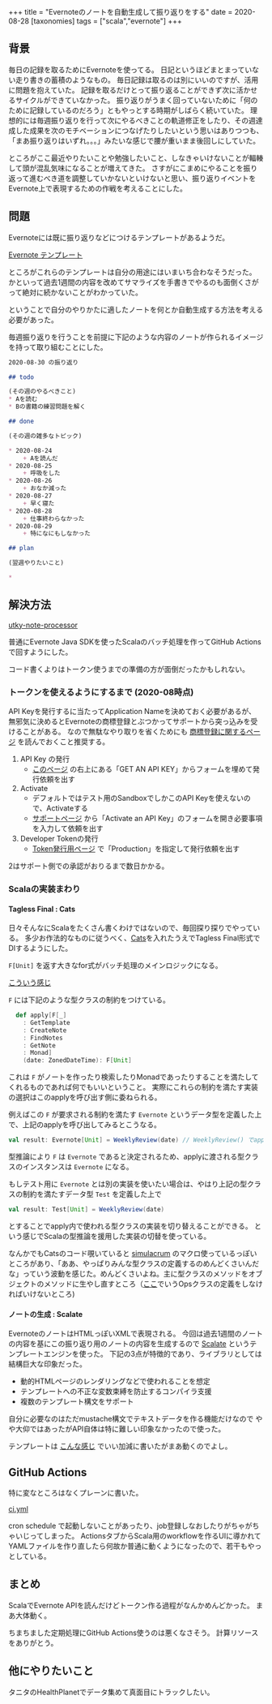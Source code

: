 +++
title = "Evernoteのノートを自動生成して振り返りをする"
date = 2020-08-28
[taxonomies]
tags = ["scala","evernote"]
+++

## 背景

毎日の記録を取るためにEvernoteを使ってる。
日記というほどまとまっていない走り書きの蓄積のようなもの。
毎日記録は取るのは別にいいのですが、活用に問題を抱えていた。
記録を取るだけとって振り返ることができず次に活かせるサイクルができていなかった。
振り返りがうまく回っていないために「何のために記録しているのだろう」ともやっとする時期がしばらく続いていた。
理想的には毎週振り返りを行って次にやるべきことの軌道修正をしたり、その週達成した成果を次のモチベーションにつなげたりしたいという思いはありつつも、
「まあ振り返りはいずれ。。。」みたいな感じで腰が重いまま後回しにしていた。

ところがここ最近やりたいことや勉強したいこと、しなきゃいけないことが輻輳して頭が混乱気味になることが増えてきた。
さすがにこまめにやることを振り返って進むべき道を調整していかないといけないと思い、振り返りイベントをEvernote上で表現するための作戦を考えることにした。

## 問題

Evernoteには既に振り返りなどにつけるテンプレートがあるようだ。

[Evernote テンプレート](https://evernote.com/intl/jp/templates)

ところがこれらのテンプレートは自分の用途にはいまいち合わなそうだった。
かといって過去1週間の内容を改めてサマライズを手書きでやるのも面倒くさがって絶対に続かないことがわかっていた。

ということで自分のやりかたに適したノートを何とか自動生成する方法を考える必要があった。

毎週振り返りを行うことを前提に下記のような内容のノートが作られるイメージを持って取り組むことにした。

```markdown
2020-08-30 の振り返り

## todo

(その週のやるべきこと)
* Aを読む
* Bの書籍の練習問題を解く

## done

(その週の雑多なトピック)

* 2020-08-24
    + Aを読んだ
* 2020-08-25
    + 呼吸をした
* 2020-08-26
    + おなか減った
* 2020-08-27
    + 早く寝た
* 2020-08-28
    + 仕事終わらなかった
* 2020-08-29
    + 特になにもしなかった

## plan

(翌週やりたいこと)

* 

```

## 解決方法

[utky-note-processor](https://github.com/utky/utky-note-processor)

普通にEvernote Java SDKを使ったScalaのバッチ処理を作ってGitHub Actionsで回すようにした。

コード書くよりはトークン使うまでの準備の方が面倒だったかもしれない。

### トークンを使えるようにするまで (2020-08時点)

API Keyを発行するに当たってApplication Nameを決めておく必要があるが、
無邪気に決めるとEvernoteの商標登録とぶつかってサポートから突っ込みを受けることがある。
なので無駄なやり取りを省くためにも [商標登録に関するページ](https://evernote.com/legal/trademark-use) を読んでおくこと推奨する。

1. API Key の発行
    + [このページ](https://dev.evernote.com/doc/#start) の右上にある「GET AN API KEY」からフォームを埋めて発行依頼を出す
2. Activate
    + デフォルトではテスト用のSandboxでしかこのAPI Keyを使えないので、Activateする
    + [サポートページ](https://dev.evernote.com/support/) から「Activate an API Key」のフォームを開き必要事項を入力して依頼を出す
3. Developer Tokenの発行
    + [Token発行用ページ](https://dev.evernote.com/get-token/) で「Production」を指定して発行依頼を出す

2はサポート側での承認がおりるまで数日かかる。

### Scalaの実装まわり

#### Tagless Final : Cats

日々そんなにScalaをたくさん書くわけではないので、毎回探り探りでやっている。
多少お作法的なものに従うべく、[Cats](https://typelevel.org/cats/ )を入れたうえでTagless Final形式でDIするようにした。

`F[Unit]` を返す大きなfor式がバッチ処理のメインロジックになる。

[こういう感じ](https://github.com/utky/utky-note-processor/blob/8d73ee06a16012b1c62cb263886ba719f29b89b8/src/main/scala/ilyaletre/evernote/tasks/Task.scala#L31-L65)

`F` には下記のような型クラスの制約をつけている。
```scala
  def apply[F[_]
    : GetTemplate
    : CreateNote
    : FindNotes
    : GetNote
    : Monad]
    (date: ZonedDateTime): F[Unit]
```

これは `F` がノートを作ったり検索したりMonadであったりすることを満たしてくれるものであれば何でもいいということ。
実際にこれらの制約を満たす実装の選択はこのapplyを呼び出す側に委ねられる。

例えばこの `F` が要求される制約を満たす `Evernote` というデータ型を定義した上で、上記のapplyを呼び出してみるとこうなる。
```scala
val result: Evernote[Unit] = WeeklyReview(date) // WeeklyReview() でapplyが呼ばれる
```

型推論により `F` は `Evernote` であると決定されるため、applyに渡される型クラスのインスタンスは `Evernote` になる。

もしテスト用に `Evernote` とは別の実装を使いたい場合は、やはり上記の型クラスの制約を満たすデータ型 `Test` を定義した上で
```scala
val result: Test[Unit] = WeeklyReview(date)
```
とすることでapply内で使われる型クラスの実装を切り替えることができる。
という感じでScalaの型推論を援用した実装の切替を使っている。

なんかでもCatsのコード覗いていると [simulacrum](https://github.com/typelevel/simulacrum) のマクロ使っているっぽいところがあり、「ああ、やっぱりみんな型クラスの定義するのめんどくさいんだな」っていう波動を感じた。めんどくさいよね。主に型クラスのメソッドをオブジェクトのメソッドに生やし直すところ（[ここ](https://scalac.io/typeclasses-in-scala/)でいうOpsクラスの定義をしなければいけないところ)

#### ノートの生成 : Scalate

EvernoteのノートはHTMLっぽいXMLで表現される。
今回は過去1週間のノートの内容を基にこの振り返り用のノートの内容を生成するので [Scalate](https://scalate.github.io/scalate/) というテンプレートエンジンを使った。
下記の3点が特徴的であり、ライブラリとしては結構巨大な印象だった。

* 動的HTMLページのレンダリングなどで使われることを想定
* テンプレートへの不正な変数束縛を防止するコンパイラ支援
* 複数のテンプレート構文をサポート

自分に必要なのはただmustache構文でテキストデータを作る機能だけなので
やや大仰ではあったがAPI自体は特に難しい印象なかったので使った。

テンプレートは [こんな感じ](https://github.com/utky/utky-note-processor/blob/master/templates/weekly-review.xml.mustache) でいい加減に書いたがまあ動くのでよし。

## GitHub Actions

特に変なところはなくプレーンに書いた。

[ci.yml](https://github.com/utky/utky-note-processor/blob/8d73ee06a16012b1c62cb263886ba719f29b89b8/.github/workflows/ci.yml#L12-L28)

cron schedule で起動しないことがあったり、job登録しなおしたりがちゃがちゃいじってしまった。
ActionsタブからScala用のworkflowを作るUIに導かれてYAMLファイルを作り直したら何故か普通に動くようになったので、若干もやっとしている。

## まとめ

ScalaでEvernote APIを読んだけどトークン作る過程がなんかめんどかった。
まあ大体動く。

ちまちました定期処理にGitHub Actions使うのは悪くなさそう。
計算リソースをありがとう。

## 他にやりたいこと

タニタのHealthPlanetでデータ集めて真面目にトラックしたい。